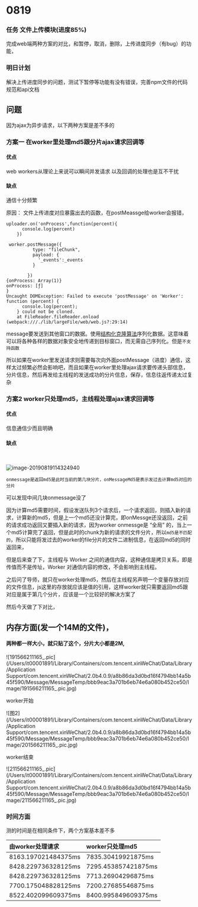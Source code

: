 # 0819

### 任务 文件上传模块(进度85%)

完成web端两种方案的对比，和暂停，取消，删除，上传进度同步（有bug）的功能，

### 明日计划

解决上传进度同步的问题，测试下暂停等功能有没有错误，完善npm文件的代码规范和api文档

## 问题

因为ajax为异步请求，以下两种方案是差不多的

### 方案一 在worker里处理md5跟分片ajax请求回调等

#### 优点

web workers从理论上来说可以瞬间并发请求 以及回调的处理也是互不干扰 

#### 缺点

通信十分频繁

原因： 文件上传进度对应暴露出去的函数，在postMeassge给worker会报错，

```
uploader.on('onProcess',function(percent){
      console.log(percent)
    })
```

```
 worker.postMessage({
          type: "fileChunk",
          payload: {
            '_events':_events
          }
          
        })
{onProcess: Array(1)}
onProcess: [ƒ]
}
Uncaught DOMException: Failed to execute 'postMessage' on 'Worker': function (percent) {
      console.log(percent);
    } could not be cloned.
    at FileReader.fileReader.onload (webpack:///./lib/largeFile/web/web.js?:29:14)
```

message要发送到其他窗口的数据。使用[结构化克隆算法](https://developer.mozilla.org/en-US/docs/DOM/The_structured_clone_algorithm)序列化数据。这意味着可以将各种各样的数据对象安全地传递到目标窗口，而无需自己序列化。但是`不支持函数`

所以如果在worker里发送请求则需要每次向外面postMessage（进度）通信，这样太过频繁必然会影响吧，而且如果在worker里处理ajax请求要传递头部信息，分片信息，然后再发给主线程的发送成功的分片信息，保存，信息往返传递太过复杂

### 方案2 worker只处理md5，主线程处理ajax请求回调等

#### 优点

信息通信少而且明确

#### 缺点

​	

![image-20190819114324940](file:///Users/it00001891/Library/Application%20Support/typora-user-images/image-20190819114324940.png?lastModify=1566222266)

```
onmessage是返回md5是此时当前的第几块分片，onMessageMd5是表示发过去计算md5对应的分片
```

可以发现中间几块onmessage没了

因为计算md5需要时间，假设发送队列3个请求后，一个请求返回，则插入新的请求，计算新的md5，但是上一个md5还没计算完，即onMessge还没返回，之前的请求成功返回又要插入新的请求，因为worker onmessge是 “全局” 的，当上一个md5计算完了返回，但是此时的chunk为新的请求的文件分片，所以`md5是不匹配的`，所以只能将发过去的worker的file分片的文件二进制信息，在返回md5的同时返回来，

但是后来查了下，主线程与 Worker 之间的通信内容，这种通信是拷贝关系，即是传值而不是传址，Worker 对通信内容的修改，不会影响到主线程。

之后问了导师，就只在worker处理md5，然后在主线程另声明一个变量存放对应的文件信息，js这里的存放就应该是值的引用，这样worker就只需要返回md5跟对应是属于第几个分片，应该是一个比较好的解决方案了

然后今天做了下对比，

## 内存方面(发一个14M的文件)，

#### 两种都一样大小，就只贴了这个，分片大小都是2M,

![191566211165_.pic](/Users/it00001891/Library/Containers/com.tencent.xinWeChat/Data/Library/Application Support/com.tencent.xinWeChat/2.0b4.0.9/a8b86da3d0bd16f4794bb14a5b45f590/Message/MessageTemp/bbb9eac3a701b6eb74e6a080b452ce50/Image/191566211165_.pic.jpg)

worker开始

![图2](/Users/it00001891/Library/Containers/com.tencent.xinWeChat/Data/Library/Application Support/com.tencent.xinWeChat/2.0b4.0.9/a8b86da3d0bd16f4794bb14a5b45f590/Message/MessageTemp/bbb9eac3a701b6eb74e6a080b452ce50/Image/201566211165_.pic.jpg)

worker结束





![211566211165_.pic](/Users/it00001891/Library/Containers/com.tencent.xinWeChat/Data/Library/Application Support/com.tencent.xinWeChat/2.0b4.0.9/a8b86da3d0bd16f4794bb14a5b45f590/Message/MessageTemp/bbb9eac3a701b6eb74e6a080b452ce50/Image/211566211165_.pic.jpg)

### 时间方面

测的时间是在相同条件下，两个方案基本差不多

| 由worker处理请求    | worker只处理md5     |
| :------------------ | :------------------ |
| 8163.197021484375ms | 7835.30419921875ms  |
| 8428.229736328125ms | 7295.453857421875ms |
| 8428.229736328125ms | 7713.26904296875ms  |
| 7700.175048828125ms | 7200.27685546875ms  |
| 8522.402099609375ms | 8400.995849609375ms |

